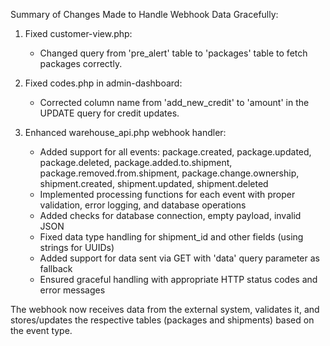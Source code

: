 Summary of Changes Made to Handle Webhook Data Gracefully:

1. Fixed customer-view.php:
   - Changed query from 'pre_alert' table to 'packages' table to fetch packages correctly.

2. Fixed codes.php in admin-dashboard:
   - Corrected column name from 'add_new_credit' to 'amount' in the UPDATE query for credit updates.

3. Enhanced warehouse_api.php webhook handler:
   - Added support for all events: package.created, package.updated, package.deleted, package.added.to.shipment, package.removed.from.shipment, package.change.ownership, shipment.created, shipment.updated, shipment.deleted
   - Implemented processing functions for each event with proper validation, error logging, and database operations
   - Added checks for database connection, empty payload, invalid JSON
   - Fixed data type handling for shipment_id and other fields (using strings for UUIDs)
   - Added support for data sent via GET with 'data' query parameter as fallback
   - Ensured graceful handling with appropriate HTTP status codes and error messages

The webhook now receives data from the external system, validates it, and stores/updates the respective tables (packages and shipments) based on the event type.
